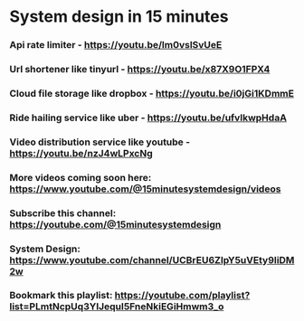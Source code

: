 # System design in 15 minutes 

### Api rate limiter - https://youtu.be/lm0vslSvUeE
### Url shortener like tinyurl - https://youtu.be/x87X9O1FPX4
### Cloud file storage like dropbox - https://youtu.be/i0jGi1KDmmE
### Ride hailing service like uber - https://youtu.be/ufvlkwpHdaA
### Video distribution service like youtube - https://youtu.be/nzJ4wLPxcNg

### More videos coming soon here: https://www.youtube.com/@15minutesystemdesign/videos
### Subscribe this channel: https://youtube.com/@15minutesystemdesign
### System Design: https://www.youtube.com/channel/UCBrEU6ZIpY5uVEty9IiDM2w
### Bookmark this playlist: https://youtube.com/playlist?list=PLmtNcpUq3YIJequI5FneNkiEGiHmwm3_o
